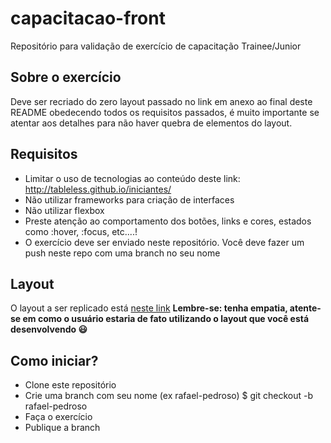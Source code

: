 # capacitacao-front
Repositório para validação de exercício de capacitação Trainee/Junior

## Sobre o exercício
Deve ser recriado do zero layout passado no link em anexo ao final deste README obedecendo todos os requisitos passados, é muito importante se atentar aos detalhes para não haver quebra de elementos do layout.

## Requisitos
- Limitar o uso de tecnologias ao conteúdo deste link: http://tableless.github.io/iniciantes/
- Não utilizar frameworks para criação de interfaces
- Não utilizar flexbox
- Preste atenção ao comportamento dos botões, links e cores, estados como :hover, :focus, etc....!
- O exercício deve ser enviado neste repositório. Você deve fazer um push neste repo com uma branch no seu nome

## Layout
O layout a ser replicado está [neste link](https://planetthemes.github.io/demo/bootstrap-4-blog/#)
**Lembre-se: tenha empatia, atente-se em como o usuário estaria de fato utilizando o layout que você está desenvolvendo 😃**

## Como iniciar?
- Clone este repositório
- Crie uma branch com seu nome (ex rafael-pedroso) $ git checkout -b rafael-pedroso
- Faça o exercício
- Publique a branch
